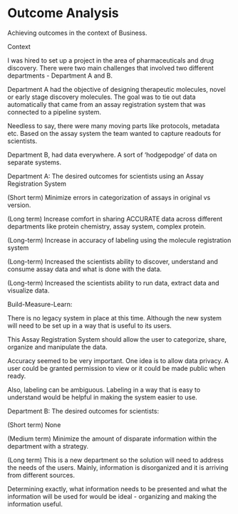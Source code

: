 # Outcome Analysis 

Achieving outcomes in the context of Business. 

Context

I was hired to set up a project in the area of pharmaceuticals and drug discovery. There were two main challenges that involved two different departments - Department A and B. 

Department A had the objective of designing therapeutic molecules, novel or early stage discovery molecules. The goal was to tie out data automatically that came from an assay registration system that was connected to a pipeline system. 

Needless to say, there were many moving parts like protocols, metadata etc. Based on the assay system the team wanted to capture readouts for scientists. 

Department B, had data everywhere. A sort of ‘hodgepodge’ of data on separate systems. 

Department A: The desired outcomes for scientists using an Assay Registration System

(Short term) Minimize errors in categorization of assays in original vs version. 

(Long term) Increase comfort in sharing ACCURATE data across different departments like protein chemistry, assay system, complex protein.

(Long-term) Increase in accuracy of labeling using the molecule registration system

(Long-term) Increased the scientists ability to discover, understand and consume assay data and what is done with the data. 

(Long-term) Increased the scientists ability to run data, extract data and visualize data. 


Build-Measure-Learn: 

There is no legacy system in place at this time. Although the new system will need to be set up in a way that is useful to its users. 

This Assay Registration System should allow the user to categorize, share, organize and manipulate the data. 

Accuracy seemed to be very important. One idea is to allow data privacy. A user could be granted permission to view or it could be made public when ready. 

Also, labeling can be ambiguous. Labeling in a way that is easy to understand would be helpful in making the system easier to use. 


Department B: The desired outcomes for scientists:

(Short term) None

(Medium term) Minimize the amount of disparate information within the department with a strategy. 

(Long term)  This is a new department so the solution will need to address the needs of the users. Mainly, information is disorganized and it is arriving from different sources. 

Determining exactly, what information needs to be presented and what the information will be used for would be ideal - organizing and making the information useful.

